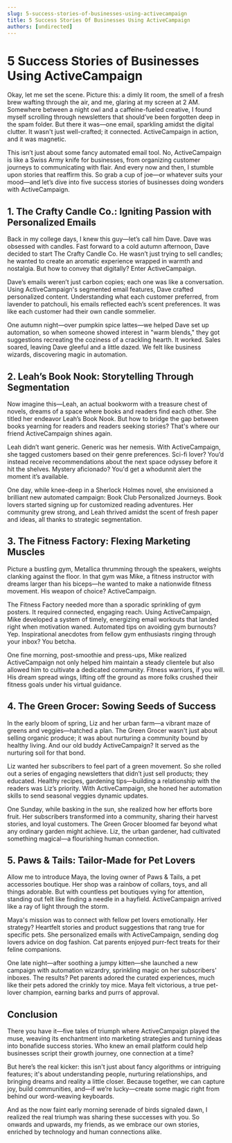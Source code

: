 ```yaml
---
slug: 5-success-stories-of-businesses-using-activecampaign
title: 5 Success Stories Of Businesses Using ActiveCampaign
authors: [undirected]
---
```



# 5 Success Stories of Businesses Using ActiveCampaign

Okay, let me set the scene. Picture this: a dimly lit room, the smell of a fresh brew wafting through the air, and me, glaring at my screen at 2 AM. Somewhere between a night owl and a caffeine-fueled creative, I found myself scrolling through newsletters that should’ve been forgotten deep in the spam folder. But there it was—one email, sparkling amidst the digital clutter. It wasn't just well-crafted; it connected. ActiveCampaign in action, and it was magnetic.

This isn’t just about some fancy automated email tool. No, ActiveCampaign is like a Swiss Army knife for businesses, from organizing customer journeys to communicating with flair. And every now and then, I stumble upon stories that reaffirm this. So grab a cup of joe—or whatever suits your mood—and let’s dive into five success stories of businesses doing wonders with ActiveCampaign.

## 1. The Crafty Candle Co.: Igniting Passion with Personalized Emails

Back in my college days, I knew this guy—let’s call him Dave. Dave was obsessed with candles. Fast forward to a cold autumn afternoon, Dave decided to start The Crafty Candle Co. He wasn’t just trying to sell candles; he wanted to create an aromatic experience wrapped in warmth and nostalgia. But how to convey that digitally? Enter ActiveCampaign.

Dave’s emails weren’t just carbon copies; each one was like a conversation. Using ActiveCampaign's segmented email features, Dave crafted personalized content. Understanding what each customer preferred, from lavender to patchouli, his emails reflected each’s scent preferences. It was like each customer had their own candle sommelier.

One autumn night—over pumpkin spice lattes—we helped Dave set up automation, so when someone showed interest in "warm blends," they got suggestions recreating the coziness of a crackling hearth. It worked. Sales soared, leaving Dave gleeful and a little dazed. We felt like business wizards, discovering magic in automation.

## 2. Leah’s Book Nook: Storytelling Through Segmentation

Now imagine this—Leah, an actual bookworm with a treasure chest of novels, dreams of a space where books and readers find each other. She titled her endeavor Leah’s Book Nook. But how to bridge the gap between books yearning for readers and readers seeking stories? That's where our friend ActiveCampaign shines again.

Leah didn’t want generic. Generic was her nemesis. With ActiveCampaign, she tagged customers based on their genre preferences. Sci-fi lover? You’d instead receive recommendations about the next space odyssey before it hit the shelves. Mystery aficionado? You'd get a whodunnit alert the moment it’s available.

One day, while knee-deep in a Sherlock Holmes novel, she envisioned a brilliant new automated campaign: Book Club Personalized Journeys. Book lovers started signing up for customized reading adventures. Her community grew strong, and Leah thrived amidst the scent of fresh paper and ideas, all thanks to strategic segmentation.

## 3. The Fitness Factory: Flexing Marketing Muscles

Picture a bustling gym, Metallica thrumming through the speakers, weights clanking against the floor. In that gym was Mike, a fitness instructor with dreams larger than his biceps—he wanted to make a nationwide fitness movement. His weapon of choice? ActiveCampaign.

The Fitness Factory needed more than a sporadic sprinkling of gym posters. It required connected, engaging reach. Using ActiveCampaign, Mike developed a system of timely, energizing email workouts that landed right when motivation waned. Automated tips on avoiding gym burnouts? Yep. Inspirational anecdotes from fellow gym enthusiasts ringing through your inbox? You betcha.

One fine morning, post-smoothie and press-ups, Mike realized ActiveCampaign not only helped him maintain a steady clientele but also allowed him to cultivate a dedicated community. Fitness warriors, if you will. His dream spread wings, lifting off the ground as more folks crushed their fitness goals under his virtual guidance.

## 4. The Green Grocer: Sowing Seeds of Success

In the early bloom of spring, Liz and her urban farm—a vibrant maze of greens and veggies—hatched a plan. The Green Grocer wasn't just about selling organic produce; it was about nurturing a community bound by healthy living. And our old buddy ActiveCampaign? It served as the nurturing soil for that bond.

Liz wanted her subscribers to feel part of a green movement. So she rolled out a series of engaging newsletters that didn’t just sell products; they educated. Healthy recipes, gardening tips—building a relationship with the readers was Liz’s priority. With ActiveCampaign, she honed her automation skills to send seasonal veggies dynamic updates.

One Sunday, while basking in the sun, she realized how her efforts bore fruit. Her subscribers transformed into a community, sharing their harvest stories, and loyal customers. The Green Grocer bloomed far beyond what any ordinary garden might achieve. Liz, the urban gardener, had cultivated something magical—a flourishing human connection.

## 5. Paws & Tails: Tailor-Made for Pet Lovers

Allow me to introduce Maya, the loving owner of Paws & Tails, a pet accessories boutique. Her shop was a rainbow of collars, toys, and all things adorable. But with countless pet boutiques vying for attention, standing out felt like finding a needle in a hayfield. ActiveCampaign arrived like a ray of light through the storm.

Maya's mission was to connect with fellow pet lovers emotionally. Her strategy? Heartfelt stories and product suggestions that rang true for specific pets. She personalized emails with ActiveCampaign, sending dog lovers advice on dog fashion. Cat parents enjoyed purr-fect treats for their feline companions.

One late night—after soothing a jumpy kitten—she launched a new campaign with automation wizardry, sprinkling magic on her subscribers' inboxes. The results? Pet parents adored the curated experiences, much like their pets adored the crinkly toy mice. Maya felt victorious, a true pet-lover champion, earning barks and purrs of approval.

## Conclusion

There you have it—five tales of triumph where ActiveCampaign played the muse, weaving its enchantment into marketing strategies and turning ideas into bonafide success stories. Who knew an email platform could help businesses script their growth journey, one connection at a time?

But here’s the real kicker: this isn't just about fancy algorithms or intriguing features; it's about understanding people, nurturing relationships, and bringing dreams and reality a little closer. Because together, we can capture joy, build communities, and—if we’re lucky—create some magic right from behind our word-weaving keyboards.

And as the now faint early morning serenade of birds signaled dawn, I realized the real triumph was sharing these successes with you. So onwards and upwards, my friends, as we embrace our own stories, enriched by technology and human connections alike.